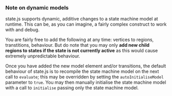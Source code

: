 ### Note on dynamic models
state.js supports dynamic, additive changes to a state machine model at runtime. This can be, as you can imagine, a fairly complex construct to work with and debug.

You are fairly free to add the following at any time: vertices to regions, transtitions, behaviour. But do note that you may only **add new child regions to states if the state is not currently active** as this would cause extremely unpredictable behaviour.

Once you have added the new model element and/or transitions, the default behaviour of state.js is to recompile the state machine model on the next call to ```evaluate```; this may be overridden by setting the ```autoInitialiseModel``` parameter to ```true```.
You may then manually initialise the state machine model with a call to ```initialise``` passing only the state machine model.
